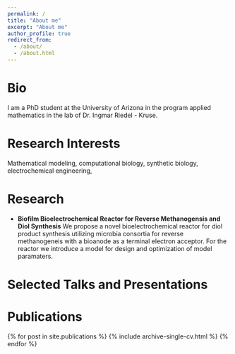 ```yaml
---
permalink: /
title: "About me"
excerpt: "About me"
author_profile: true
redirect_from: 
  - /about/
  - /about.html
---
```

Bio
======
I am a PhD student at the University of Arizona in the program applied mathematics in the lab of Dr. Ingmar Riedel - Kruse.

Research Interests
======
Mathematical modeling, computational biology, synthetic biology, electrochemical engineering, 

Research 
======
+ **Biofilm Bioelectrochemical Reactor for Reverse Methanogensis and Diol Synthesis** We propose a novel bioelectrochemical reactor for diol product synthesis utilizing microbia consortia for reverse methanogeneis with a bioanode as a terminal electron acceptor. For the reactor we introduce a model for design and optimization of model paramaters.


Selected Talks and Presentations
=======

Publications
=======
{% for post in site.publications %} {% include archive-single-cv.html %} {% endfor %}

